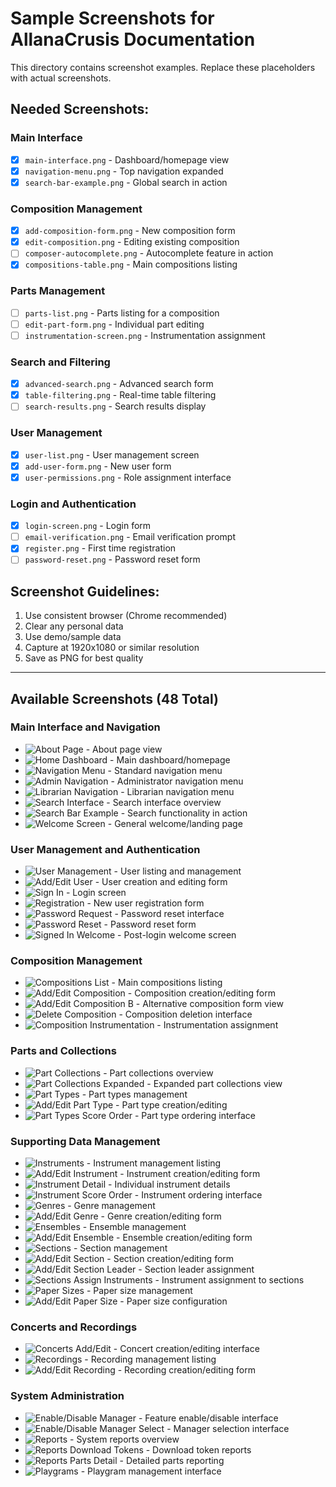 # Sample Screenshots for AllanaCrusis Documentation

This directory contains screenshot examples. Replace these placeholders with actual screenshots.

## Needed Screenshots:

### Main Interface
- [x] `main-interface.png` - Dashboard/homepage view
- [x] `navigation-menu.png` - Top navigation expanded
- [x] `search-bar-example.png` - Global search in action

### Composition Management
- [x] `add-composition-form.png` - New composition form
- [x] `edit-composition.png` - Editing existing composition
- [ ] `composer-autocomplete.png` - Autocomplete feature in action
- [x] `compositions-table.png` - Main compositions listing

### Parts Management
- [ ] `parts-list.png` - Parts listing for a composition
- [ ] `edit-part-form.png` - Individual part editing
- [ ] `instrumentation-screen.png` - Instrumentation assignment

### Search and Filtering
- [x] `advanced-search.png` - Advanced search form
- [x] `table-filtering.png` - Real-time table filtering
- [ ] `search-results.png` - Search results display

### User Management
- [x] `user-list.png` - User management screen
- [x] `add-user-form.png` - New user form
- [x] `user-permissions.png` - Role assignment interface

### Login and Authentication
- [x] `login-screen.png` - Login form
- [ ] `email-verification.png` - Email verification prompt
- [x] `register.png` - First time registration
- [ ] `password-reset.png` - Password reset form

## Screenshot Guidelines:
1. Use consistent browser (Chrome recommended)
2. Clear any personal data
3. Use demo/sample data
4. Capture at 1920x1080 or similar resolution
5. Save as PNG for best quality

---
## Available Screenshots (48 Total)

### Main Interface and Navigation
- ![About Page](about.png) - About page view
- ![Home Dashboard](home.png) - Main dashboard/homepage
- ![Navigation Menu](navigation-menu.png) - Standard navigation menu
- ![Admin Navigation](navigation-menu-admin.png) - Administrator navigation menu
- ![Librarian Navigation](navigation-menu-librarian.png) - Librarian navigation menu
- ![Search Interface](search.png) - Search interface overview
- ![Search Bar Example](search-bar-example.png) - Search functionality in action
- ![Welcome Screen](welcome.png) - General welcome/landing page

### User Management and Authentication
- ![User Management](users.png) - User listing and management
- ![Add/Edit User](users-add-edit.png) - User creation and editing form
- ![Sign In](signin.png) - Login screen
- ![Registration](register.png) - New user registration form
- ![Password Request](passwords-request.png) - Password reset interface
- ![Password Reset](password-reset.png) - Password reset form
- ![Signed In Welcome](signed-in-welcome.png) - Post-login welcome screen

### Composition Management
- ![Compositions List](compositions.png) - Main compositions listing
- ![Add/Edit Composition](compositions-add-edit.png) - Composition creation/editing form
- ![Add/Edit Composition B](compositions-add-edit-b.png) - Alternative composition form view
- ![Delete Composition](compositions-delete.png) - Composition deletion interface
- ![Composition Instrumentation](compositions-instrumentation.png) - Instrumentation assignment

### Parts and Collections
- ![Part Collections](part-collections.png) - Part collections overview
- ![Part Collections Expanded](part-collections-expanded.png) - Expanded part collections view
- ![Part Types](part-types.png) - Part types management
- ![Add/Edit Part Type](part-types-add-edit.png) - Part type creation/editing
- ![Part Types Score Order](part-types-score-order.png) - Part type ordering interface

### Supporting Data Management
- ![Instruments](instruments.png) - Instrument management listing
- ![Add/Edit Instrument](instrument-add-edit.png) - Instrument creation/editing form
- ![Instrument Detail](instrument-detail.png) - Individual instrument details
- ![Instrument Score Order](instrument-score-order.png) - Instrument ordering interface
- ![Genres](genres.png) - Genre management
- ![Add/Edit Genre](genres-add-edit.png) - Genre creation/editing form
- ![Ensembles](ensembles.png) - Ensemble management
- ![Add/Edit Ensemble](ensembles-add-edit.png) - Ensemble creation/editing form
- ![Sections](sections.png) - Section management
- ![Add/Edit Section](sections-add-edit.png) - Section creation/editing form
- ![Add/Edit Section Leader](sections-add-edit-leader.png) - Section leader assignment
- ![Sections Assign Instruments](sections-assign-instruments.png) - Instrument assignment to sections
- ![Paper Sizes](paper-sizes.png) - Paper size management
- ![Add/Edit Paper Size](paper-sizes-add-edit.png) - Paper size configuration

### Concerts and Recordings
- ![Concerts Add/Edit](concerts-add-edit.png) - Concert creation/editing interface
- ![Recordings](recordings.png) - Recording management listing
- ![Add/Edit Recording](recordings-add-edit.png) - Recording creation/editing form

### System Administration
- ![Enable/Disable Manager](enable-disable-manager.png) - Feature enable/disable interface
- ![Enable/Disable Manager Select](enable-disable-manager-select.png) - Manager selection interface
- ![Reports](reports.png) - System reports overview
- ![Reports Download Tokens](reports-download-tokens.png) - Download token reports
- ![Reports Parts Detail](reports-parts-detail.png) - Detailed parts reporting
- ![Playgrams](playgrams.png) - Playgram management interface

